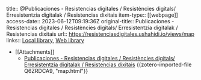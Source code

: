 title:: @Publicaciones - Resistencias digitales / Resistències digitals/ Erresistentzia digitalak / Resistencias dixitais
item-type:: [[webpage]]
access-date:: 2023-06-12T09:19:36Z
original-title:: Publicaciones - Resistencias digitales / Resistències digitals/ Erresistentzia digitalak / Resistencias dixitais
url:: https://resistenciasdigitales.ushahidi.io/views/map
links:: [Local library](zotero://select/groups/5065565/items/IJSDU4GD), [Web library](https://www.zotero.org/groups/5065565/items/IJSDU4GD)

- [[Attachments]]
	- [Publicaciones - Resistencias digitales / Resistències digitals/ Erresistentzia digitalak / Resistencias dixitais](https://resistenciasdigitales.ushahidi.io/views/map) {{zotero-imported-file Q6ZRDCA9, "map.html"}}